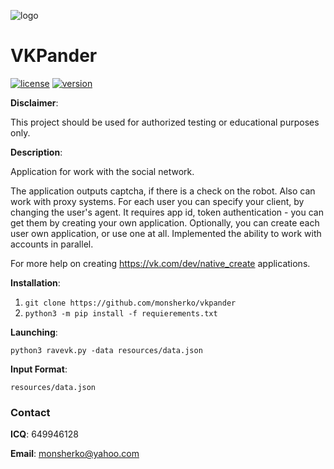  ![logo](https://pp.userapi.com/c847123/v847123000/f758e/JXExqQXsJg4.jpg) 


# VKPander
[![license](https://img.shields.io/hexpm/l/plug.svg)](https://github.com/colental/byob/blob/master/LICENSE)
[![version](https://img.shields.io/badge/version-1.0-lightgrey.svg)](https://github.com/monsherko/vkpander)


__Disclaimer__: 

This project should be used for authorized testing or educational purposes only.

__Description__:

Application for work with the social network.

The application outputs captcha, if there is a check on the robot.
Also can work with proxy systems.
For each user you can specify your client, by changing the user's agent.
It requires app id, token authentication - you can get them by creating your own application.
Optionally, you can create each user own application, or use one at all.
Implemented the ability to work with accounts in parallel.

For more help on creating https://vk.com/dev/native_create applications.

__Installation__: 

1. `git clone https://github.com/monsherko/vkpander`
2. `python3 -m pip install -f requierements.txt` 


__Launching__:

`python3 ravevk.py -data resources/data.json`


__Input Format__:

`resources/data.json`


### Contact

__ICQ__: 649946128

__Email__: monsherko@yahoo.com
